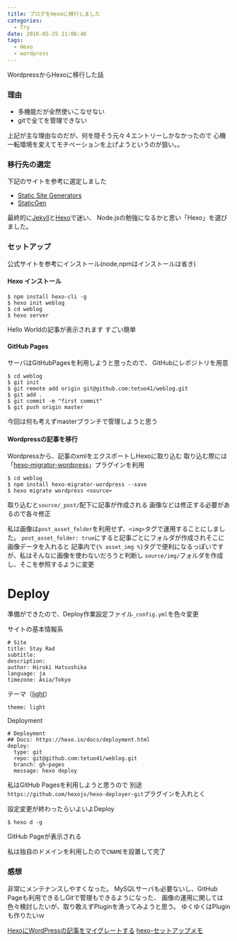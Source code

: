```yaml
---
title: ブログをHexoに移行しました
categories:
  - Try
date: 2016-05-25 11:06:46
tags:
  - Hexo
  - wordpress
---
```


WordpressからHexoに移行した話

### 理由
- 多機能だが全然使いこなせない
- gitで全てを管理できない

上記が主な理由なのだが、何を隠そう元々４エントリーしかなかったので
心機一転環境を変えてモチベーションを上げようというのが狙い。。

### 移行先の選定

下記のサイトを参考に選定しました

- [Static Site Generators](https://staticsitegenerators.net/)
- [StaticGen](https://www.staticgen.com/)

最終的に[Jekyll](http://jekyllrb.com/)と[Hexo](https://hexo.io/)で迷い、
Node.jsの勉強になるかと思い「Hexo」を選びました。

### セットアップ

公式サイトを参考にインストール(node,npmはインストールは省き)

#### Hexo インストール

```
$ npm install hexo-cli -g
$ hexo init weblog
$ cd weblog
$ hexo server
```

Hello Worldの記事が表示されます
すごい簡単

#### GitHub Pages

サーバはGitHubPagesを利用しようと思ったので、
GitHubにレポジトリを用意

```
$ cd weblog
$ git init
$ git remote add origin git@github.com:tetuo41/weblog.git
$ git add .
$ git commit -m "first commit"
$ git push origin master
```
今回は何も考えずmasterブランチで管理しようと思う

#### Wordpressの記事を移行

Wordpressから、記事のxmlをエクスポートしHexoに取り込む
取り込む際には「[hexo-migrator-wordpress](https://github.com/hexojs/hexo-migrator-wordpress)」プラグインを利用

```
$ cd weblog
$ npm install hexo-migrator-wordpress --save
$ hexo migrate wordpress <source>
```

取り込むと`source/_post/`配下に記事が作成される
画像などは修正する必要があるので各々修正

私は画像は`post_asset_folder`を利用せず、`<img>`タグで運用することにしました。
`post_asset_folder: true`にすると記事ごとにフォルダが作成されそこに画像データを入れると
記事内で`{% asset_img %}`タグで便利になるっぽいですが、私はそんなに画像を使わないだろうと判断し
`source/img/`フォルダを作成し、そこを参照するように変更

# Deploy

準備ができたので、Deploy作業設定ファイル`_config.yml`を色々変更

サイトの基本情報系
```
# Site
title: Stay Rad
subtitle:
description:
author: Hiroki Hatsushika
language: ja
timezone: Asia/Tokyo
```

テーマ（[light](https://github.com/hexojs/hexo-theme-light)）
```
theme: light
```

Deployment
```
# Deployment
## Docs: https://hexo.io/docs/deployment.html
deploy:
  type: git
  repo: git@github.com:tetuo41/weblog.git
  branch: gh-pages
  message: hexo deploy
```

私はGitHub Pagesを利用しようと思うので
別途`https://github.com/hexojs/hexo-deployer-git`プラグインを入れとく

設定変更が終わったらいよいよDeploy

```
$ hexo d -g
```

GitHub Pageが表示される

私は独自のドメインを利用したので`CNAME`を設置して完了

### 感想

非常にメンテナンスしやすくなった。
MySQLサーバも必要ないし、GitHub Pageも利用できるしGitで管理もできるようになった、
画像の運用に関しては色々検討したいが、取り敢えずPluginを漁ってみようと思う。
ゆくゆくはPluginも作りたいｗ


[HexoにWordPressの記事をマイグレートする](http://qiita.com/f_prg/items/4ef2a29f78be56575ec8)
[hexo-セットアップメモ](http://harasou.github.io/2015/04/28/hexo-%E3%82%BB%E3%83%83%E3%83%88%E3%82%A2%E3%83%83%E3%83%97%E3%83%A1%E3%83%A2/)
